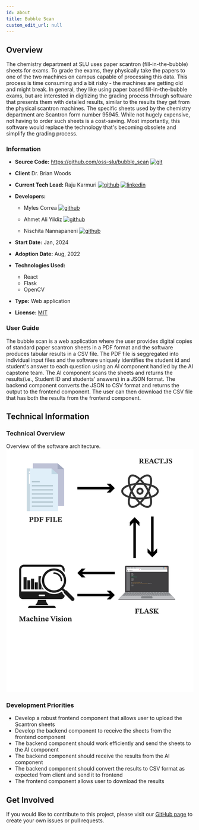 ```yaml
---
id: about
title: Bubble Scan
custom_edit_url: null
---
```


<!-- A header image is optional; if used should be no greater than 200x600 -->
<!--![Header Alt Text](header.png) -->

## Overview

The chemistry department at SLU uses paper scantron (fill-in-the-bubble) sheets for exams. To grade the exams, they physically take the papers to one of the two machines on campus capable of processing this data. This process is time consuming and a bit risky - the machines are getting old and might break. In general, they like using paper based fill-in-the-bubble exams, but are interested in digitizing the grading process through software that presents them with detailed results, similar to the results they get from the physical scantron machines. The specific sheets used by the chemistry department are Scantron form number 95945. While not hugely expensive, not having to order such sheets is a cost-saving. Most importantly, this software would replace the technology that's becoming obsolete and simplify the grading process.

### Information

- **Source Code:** <https://github.com/oss-slu/bubble_scan> [<img src="/img/git-alt.svg" alt="git" width="25" height="25" />](https://github.com/oss-slu/bubble_scan)

- **Client** Dr. Brian Woods
- **Current Tech Lead:** Raju Karmuri [<img src="/img/github.svg" alt="github" width="25" height="25" />](https://github.com/rkarmuri) [<img src="/img/linkedin.svg" alt="linkedin" width="25" height="25" />](https://www.linkedin.com/in/rajukarmuri731/)
- **Developers:**

  - Myles Correa [<img src="/img/github.svg" alt="github" width="25" height="25" />](https://github.com/mylescorrea)

  - Ahmet Ali Yildiz [<img src="/img/github.svg" alt="github" width="25" height="25" />](https://github.com/yildizahmetali)

  - Nischita Nannapaneni [<img src="/img/github.svg" alt="github" width="25" height="25" />](https://github.com/nneni)

- **Start Date:** Jan, 2024
- **Adoption Date:** Aug, 2022
- **Technologies Used:**
  - React
  - Flask
  - OpenCV
- **Type:** Web application
- **License:** [MIT](https://opensource.org/license/mit)

### User Guide

The bubble scan is a web application where the user provides digital copies of standard paper scantron sheets in a PDF format and the software produces tabular results in a CSV file. The PDF file is seggregated into individual input files and the software uniquely identifies the student id and student's answer to each question using an AI component handled by the AI capstone team. The AI component scans the sheets and returns the results(i.e., Student ID and students' answers) in a JSON format. The backend component converts the JSON to CSV format and returns the output to the frontend component. The user can then download the CSV file that has both the results from the frontend component.

## Technical Information

### Technical Overview

Overview of the software architecture.
![Software Architecture](architecture.png)

### Development Priorities

- Develop a robust frontend component that allows user to upload the Scantron sheets
- Develop the backend component to receive the sheets from the frontend component
- The backend component should work efficiently and send the sheets to the AI component
- The backend component should receive the results from the AI component
- The backend component should convert the results to CSV format as expected from client and send it to frontend
- The frontend component allows user to download the results

## Get Involved

If you would like to contribute to this project, please visit our [GitHub page](https://github.com/oss-slu/bubble_scan) to create your own issues or pull requests.
